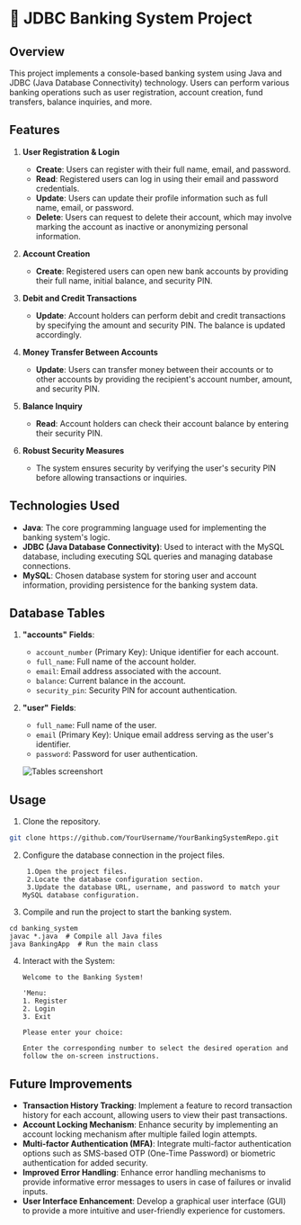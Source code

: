 # 🏦 JDBC Banking System Project


## Overview
This project implements a console-based banking system using Java and JDBC (Java Database Connectivity) technology. Users can perform various banking operations such as user registration, account creation, fund transfers, balance inquiries, and more.
## Features
1. **User Registration & Login**
   - **Create**: Users can register with their full name, email, and password.
   - **Read**: Registered users can log in using their email and password credentials.
   - **Update**: Users can update their profile information such as full name, email, or password.
   - **Delete**: Users can request to delete their account, which may involve marking the account as inactive or anonymizing personal information.

2. **Account Creation**
   - **Create**: Registered users can open new bank accounts by providing their full name, initial balance, and security PIN.

3. **Debit and Credit Transactions**
   - **Update**: Account holders can perform debit and credit transactions by specifying the amount and security PIN. The balance is updated accordingly.

4. **Money Transfer Between Accounts**
   - **Update**: Users can transfer money between their accounts or to other accounts by providing the recipient's account number, amount, and security PIN.

5. **Balance Inquiry**
   - **Read**: Account holders can check their account balance by entering their security PIN.

6. **Robust Security Measures**
   - The system ensures security by verifying the user's security PIN before allowing transactions or inquiries.


## Technologies Used
- **Java**: The core programming language used for implementing the banking system's logic.
- **JDBC (Java Database Connectivity)**: Used to interact with the MySQL database, including executing SQL queries and managing database connections.
- **MySQL**: Chosen database system for storing user and account information, providing persistence for the banking system data.

## Database Tables
1. **"accounts"**
    **Fields**:
     - `account_number` (Primary Key): Unique identifier for each account.
     - `full_name`: Full name of the account holder.
     - `email`: Email address associated with the account.
     - `balance`: Current balance in the account.
     - `security_pin`: Security PIN for account authentication.

2. **"user"**
    **Fields**:
     - `full_name`: Full name of the user.
     - `email` (Primary Key): Unique email address serving as the user's identifier.
     - `password`: Password for user authentication.

     ![Tables screenshort](https://imgur.com/Yn4LmH4)

## Usage
1. Clone the repository.
```bash
git clone https://github.com/YourUsername/YourBankingSystemRepo.git
```
2. Configure the database connection in the project files.
   ```
    1.Open the project files.
    2.Locate the database configuration section.
    3.Update the database URL, username, and password to match your MySQL database configuration.
    ```
3. Compile and run the project to start the banking system.
 ```
 cd banking_system
javac *.java  # Compile all Java files
java BankingApp  # Run the main class
```
4. Interact with the System:
    ```
    Welcome to the Banking System!

    'Menu:
    1. Register
    2. Login
    3. Exit

    Please enter your choice:

    Enter the corresponding number to select the desired operation and follow the on-screen instructions.
    ```



## Future Improvements

- **Transaction History Tracking**: Implement a feature to record transaction history for each account, allowing users to view their past transactions.
- **Account Locking Mechanism**: Enhance security by implementing an account locking mechanism after multiple failed login attempts.
- **Multi-factor Authentication (MFA)**: Integrate multi-factor authentication options such as SMS-based OTP (One-Time Password) or biometric authentication for added security.
- **Improved Error Handling**: Enhance error handling mechanisms to provide informative error messages to users in case of failures or invalid inputs.
- **User Interface Enhancement**: Develop a graphical user interface (GUI) to provide a more intuitive and user-friendly experience for customers.
